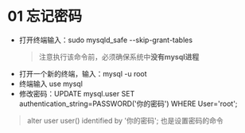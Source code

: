 # 01 忘记密码

* 打开终端输入：sudo mysqld_safe --skip-grant-tables
  >注意执行该命令前，必须确保系统中**没有mysql进程**
* 打开一个新的终端，输入：mysql -u root
* 终端输入 use mysql
* 修改密码：UPDATE mysql.user SET authentication_string=PASSWORD('你的密码') WHERE User='root';

> alter user user() identified by '你的密码'; 也是设置密码的命令
